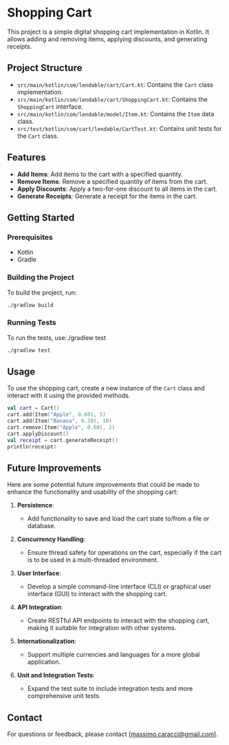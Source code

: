 # Shopping Cart

This project is a simple digital shopping cart implementation in Kotlin. It allows adding and removing items, applying discounts, and generating receipts.

## Project Structure

- `src/main/kotlin/com/lendable/cart/Cart.kt`: Contains the `Cart` class implementation.
- `src/main/kotlin/com/lendable/cart/ShoppingCart.kt`: Contains the `ShoppingCart` interface.
- `src/main/kotlin/com/lendable/model/Item.kt`: Contains the `Item` data class.
- `src/test/kotlin/com/cart/lendable/CartTest.kt`: Contains unit tests for the `Cart` class.

## Features

- **Add Items**: Add items to the cart with a specified quantity.
- **Remove Items**: Remove a specified quantity of items from the cart.
- **Apply Discounts**: Apply a two-for-one discount to all items in the cart.
- **Generate Receipts**: Generate a receipt for the items in the cart.

## Getting Started

### Prerequisites

- Kotlin
- Gradle

### Building the Project

To build the project, run:

```sh
./gradlew build
```

### Running Tests

To run the tests, use:./gradlew test

```sh
./gradlew test
```

## Usage

To use the shopping cart, create a new instance of the `Cart` class and interact with it using the provided methods.

```kotlin   
val cart = Cart()
cart.add(Item("Apple", 0.60), 5)
cart.add(Item("Banana", 0.20), 10)
cart.remove(Item("Apple", 0.60), 2)
cart.applyDiscount()
val receipt = cart.generateReceipt()
println(receipt)
``` 

## Future Improvements

Here are some potential future improvements that could be made to enhance the functionality and usability of the shopping cart:

1. **Persistence**:
   - Add functionality to save and load the cart state to/from a file or database.

2. **Concurrency Handling**:
   - Ensure thread safety for operations on the cart, especially if the cart is to be used in a multi-threaded environment.

3. **User Interface**:
   - Develop a simple command-line interface (CLI) or graphical user interface (GUI) to interact with the shopping cart.

4. **API Integration**:
   - Create RESTful API endpoints to interact with the shopping cart, making it suitable for integration with other systems.

5. **Internationalization**:
   - Support multiple currencies and languages for a more global application.

6. **Unit and Integration Tests**:
   - Expand the test suite to include integration tests and more comprehensive unit tests.

## Contact

For questions or feedback, please contact [massimo.caracci@gmail.com].


